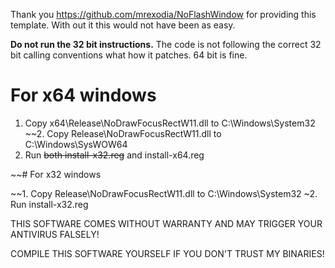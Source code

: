 Thank you https://github.com/mrexodia/NoFlashWindow for providing this template. With out it this would not have been as easy.

**Do not run the 32 bit instructions.** The code is not following the correct 32 bit calling conventions what how it patches. 
64 bit is fine.


# For x64 windows

1. Copy x64\Release\NoDrawFocusRectW11.dll to C:\Windows\System32
~~2. Copy Release\NoDrawFocusRectW11.dll to C:\Windows\SysWOW64
3. Run ~~both install-x32.reg~~ and install-x64.reg

~~# For x32 windows

~~1. Copy Release\NoDrawFocusRectW11.dll to C:\Windows\System32
~2. Run install-x32.reg

THIS SOFTWARE COMES WITHOUT WARRANTY AND MAY TRIGGER YOUR ANTIVIRUS FALSELY!

COMPILE THIS SOFTWARE YOURSELF IF YOU DON'T TRUST MY BINARIES!
